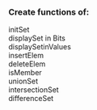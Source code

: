 ### Create functions of: 

initSet \
displaySet in Bits \
displaySetinValues \
insertElem \
deleteElem \
isMember \
unionSet \
intersectionSet \
differenceSet 
